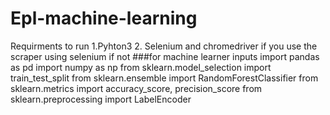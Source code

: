 # Epl-machine-learning

Requirments to run
1.Pyhton3
2. Selenium and chromedriver if you use the scraper using selenium if not 
###for machine learner inputs
import pandas as pd
import numpy as np
from sklearn.model_selection import train_test_split
from sklearn.ensemble import RandomForestClassifier
from sklearn.metrics import accuracy_score, precision_score
from sklearn.preprocessing import LabelEncoder
